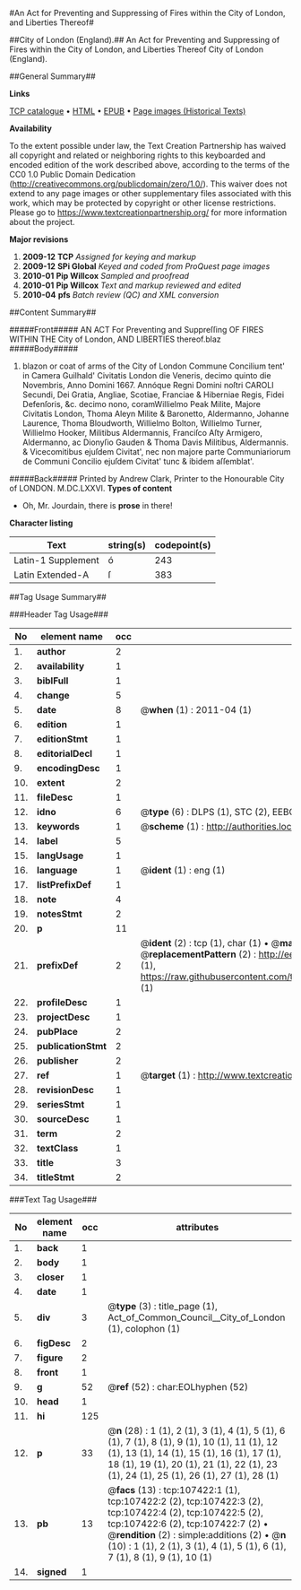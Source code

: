 #An Act for Preventing and Suppressing of Fires within the City of London, and Liberties Thereof#

##City of London (England).##
An Act for Preventing and Suppressing of Fires within the City of London, and Liberties Thereof
City of London (England).

##General Summary##

**Links**

[TCP catalogue](http://www.ota.ox.ac.uk/tcp/)  • 
[HTML](http://tei.it.ox.ac.uk/tcp/Texts-HTML/free/A49/A49001.html)  • 
[EPUB](http://tei.it.ox.ac.uk/tcp/Texts-EPUB/free/A49/A49001.epub) • 
[Page images (Historical Texts)](https://historicaltexts.jisc.ac.uk/eebo-18368539e)

**Availability**

To the extent possible under law, the Text Creation Partnership has waived all copyright and related or neighboring rights to this keyboarded and encoded edition of the work described above, according to the terms of the CC0 1.0 Public Domain Dedication (http://creativecommons.org/publicdomain/zero/1.0/). This waiver does not extend to any page images or other supplementary files associated with this work, which may be protected by copyright or other license restrictions. Please go to https://www.textcreationpartnership.org/ for more information about the project.

**Major revisions**

1. __2009-12__ __TCP__ *Assigned for keying and markup*
1. __2009-12__ __SPi Global__ *Keyed and coded from ProQuest page images*
1. __2010-01__ __Pip Willcox__ *Sampled and proofread*
1. __2010-01__ __Pip Willcox__ *Text and markup reviewed and edited*
1. __2010-04__ __pfs__ *Batch review (QC) and XML conversion*

##Content Summary##

#####Front#####
AN ACT For Preventing and Suppreſſing OF FIRES WITHIN THE City of London, AND LIBERTIES thereof.blaz
#####Body#####

1. blazon or coat of arms of the City of London
Commune Concilium tent' in Camera Guilhald' Civitatis London die Veneris, decimo quinto die Novembris, Anno Domini 1667. Annóque Regni Domini noſtri CAROLI Secundi, Dei Gratia, Angliae, Scotiae, Franciae & Hiberniae Regis, Fidei Defenſoris, &c. decimo nono, coramWillielmo Peak Milite, Majore Civitatis London, Thoma Aleyn Milite & Baronetto, Aldermanno, Johanne Laurence, Thoma Bloudworth, Willielmo Bolton, Willielmo Turner, Willielmo Hooker, Militibus Aldermannis, Franciſco Aſty Armigero, Aldermanno, ac Dionyſio Gauden & Thoma Davis Militibus, Aldermannis. & Vicecomitibus ejuſdem Civitat', nec non majore parte Communiariorum de Communi Concilio ejuſdem Civitat' tunc & ibidem aſſemblat'.

#####Back#####
Printed by Andrew Clark, Printer to the Honourable City of LONDON. M.DC.LXXVI.
**Types of content**

  * Oh, Mr. Jourdain, there is **prose** in there!

**Character listing**


|Text|string(s)|codepoint(s)|
|---|---|---|
|Latin-1 Supplement|ó|243|
|Latin Extended-A|ſ|383|

##Tag Usage Summary##

###Header Tag Usage###

|No|element name|occ|attributes|
|---|---|---|---|
|1.|__author__|2||
|2.|__availability__|1||
|3.|__biblFull__|1||
|4.|__change__|5||
|5.|__date__|8| @__when__ (1) : 2011-04 (1)|
|6.|__edition__|1||
|7.|__editionStmt__|1||
|8.|__editorialDecl__|1||
|9.|__encodingDesc__|1||
|10.|__extent__|2||
|11.|__fileDesc__|1||
|12.|__idno__|6| @__type__ (6) : DLPS (1), STC (2), EEBO-CITATION (1), OCLC (1), VID (1)|
|13.|__keywords__|1| @__scheme__ (1) : http://authorities.loc.gov/ (1)|
|14.|__label__|5||
|15.|__langUsage__|1||
|16.|__language__|1| @__ident__ (1) : eng (1)|
|17.|__listPrefixDef__|1||
|18.|__note__|4||
|19.|__notesStmt__|2||
|20.|__p__|11||
|21.|__prefixDef__|2| @__ident__ (2) : tcp (1), char (1)  •  @__matchPattern__ (2) : ([0-9\-]+):([0-9IVX]+) (1), (.+) (1)  •  @__replacementPattern__ (2) : http://eebo.chadwyck.com/downloadtiff?vid=$1&page=$2 (1), https://raw.githubusercontent.com/textcreationpartnership/Texts/master/tcpchars.xml#$1 (1)|
|22.|__profileDesc__|1||
|23.|__projectDesc__|1||
|24.|__pubPlace__|2||
|25.|__publicationStmt__|2||
|26.|__publisher__|2||
|27.|__ref__|1| @__target__ (1) : http://www.textcreationpartnership.org/docs/. (1)|
|28.|__revisionDesc__|1||
|29.|__seriesStmt__|1||
|30.|__sourceDesc__|1||
|31.|__term__|2||
|32.|__textClass__|1||
|33.|__title__|3||
|34.|__titleStmt__|2||


###Text Tag Usage###

|No|element name|occ|attributes|
|---|---|---|---|
|1.|__back__|1||
|2.|__body__|1||
|3.|__closer__|1||
|4.|__date__|1||
|5.|__div__|3| @__type__ (3) : title_page (1), Act_of_Common_Council__City_of_London (1), colophon (1)|
|6.|__figDesc__|2||
|7.|__figure__|2||
|8.|__front__|1||
|9.|__g__|52| @__ref__ (52) : char:EOLhyphen (52)|
|10.|__head__|1||
|11.|__hi__|125||
|12.|__p__|33| @__n__ (28) : 1 (1), 2 (1), 3 (1), 4 (1), 5 (1), 6 (1), 7 (1), 8 (1), 9 (1), 10 (1), 11 (1), 12 (1), 13 (1), 14 (1), 15 (1), 16 (1), 17 (1), 18 (1), 19 (1), 20 (1), 21 (1), 22 (1), 23 (1), 24 (1), 25 (1), 26 (1), 27 (1), 28 (1)|
|13.|__pb__|13| @__facs__ (13) : tcp:107422:1 (1), tcp:107422:2 (2), tcp:107422:3 (2), tcp:107422:4 (2), tcp:107422:5 (2), tcp:107422:6 (2), tcp:107422:7 (2)  •  @__rendition__ (2) : simple:additions (2)  •  @__n__ (10) : 1 (1), 2 (1), 3 (1), 4 (1), 5 (1), 6 (1), 7 (1), 8 (1), 9 (1), 10 (1)|
|14.|__signed__|1||
